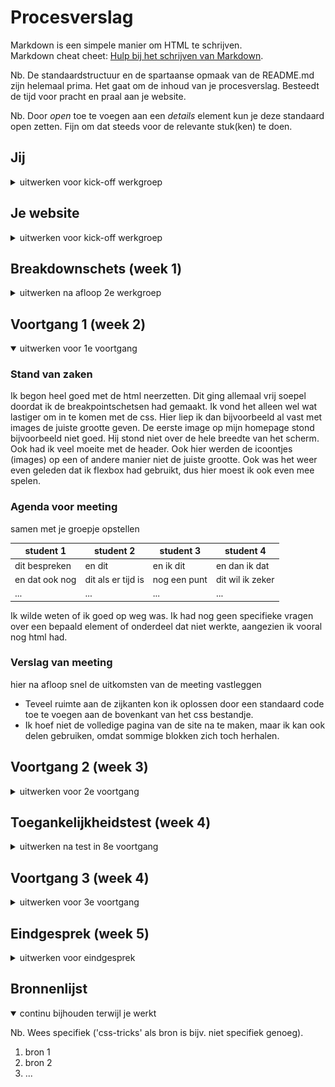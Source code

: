 ﻿# Procesverslag
Markdown is een simpele manier om HTML te schrijven.  
Markdown cheat cheet: [Hulp bij het schrijven van Markdown](https://github.com/adam-p/markdown-here/wiki/Markdown-Cheatsheet).

Nb. De standaardstructuur en de spartaanse opmaak van de README.md zijn helemaal prima. Het gaat om de inhoud van je procesverslag. Besteedt de tijd voor pracht en praal aan je website.

Nb. Door *open* toe te voegen aan een *details* element kun je deze standaard open zetten. Fijn om dat steeds voor de relevante stuk(ken) te doen.





## Jij

<details>
<summary>uitwerken voor kick-off werkgroep</summary>

### Auteur:
Amber Mudde 

#### Je startniveau:
Blauwe piste

#### Je focus:
Surface plane
 
</details>





## Je website

<details>
<summary>uitwerken voor kick-off werkgroep</summary>

### Je opdracht:
https://worldofwarcraft.com/en-us/

#### Screenshot(s) van de eerste pagina (small screen): 
Homepage
<img src="images/smallhomepage.png" width="375px" alt="De homepagina van World of Warcraft">


#### Screenshot(s) van de tweede pagina (small screen):
Hunter class page
<img src="images/smallhunterpage.png" width="375px" alt="Een beschrijving van de class hunter">



 
</details>



## Breakdownschets (week 1)

<details>
<summary>uitwerken na afloop 2e werkgroep</summary>

### de hele pagina: 
<img src="images/breakdownschets.jpg" width="375px" alt="breakdown van de hele pagina">

### dynamisch deel (bijv menu): 
<img src="images/dynamisch1.jpg" width="375px" alt="breakdown van een dynamisch deel">


</details>





## Voortgang 1 (week 2)

<details open>
<summary>uitwerken voor 1e voortgang</summary>

### Stand van zaken
Ik begon heel goed met de html neerzetten. Dit ging allemaal vrij soepel doordat ik de breakpointschetsen had gemaakt. Ik vond het alleen wel wat 
lastiger om in te komen met de css. Hier liep ik dan bijvoorbeeld al vast met images de juiste grootte geven. De eerste image op mijn homepage 
stond bijvoorbeeld niet goed. Hij stond niet over de hele breedte van het scherm. Ook had ik veel moeite met de header. Ook hier werden de icoontjes
(images) op een of andere manier niet de juiste grootte. Ook was het weer even geleden dat ik flexbox had gebruikt, dus hier moest ik ook even mee spelen. 


### Agenda voor meeting
samen met je groepje opstellen

| student 1      | student 2          | student 3    | student 4        |
| ---            | ---                | ---          | ---              |
| dit bespreken  | en dit             | en ik dit    | en dan ik dat    |
| en dat ook nog | dit als er tijd is | nog een punt | dit wil ik zeker |
| ...            | ...                | ...          | ...              |

Ik wilde weten of ik goed op weg was. Ik had nog geen specifieke vragen over een bepaald element of onderdeel dat niet werkte, aangezien ik vooral nog html had. 


### Verslag van meeting
hier na afloop snel de uitkomsten van de meeting vastleggen

- Teveel ruimte aan de zijkanten kon ik oplossen door een standaard code toe te voegen aan de bovenkant van het css bestandje. 
- Ik hoef niet de volledige pagina van de site na te maken, maar ik kan ook delen gebruiken, omdat sommige blokken zich toch herhalen. 

</details>





## Voortgang 2 (week 3)

<details>
<summary>uitwerken voor 2e voortgang</summary>

### Stand van zaken
Het positioneren ging nu veel makkelijker en alles stond in principe op de goede plek (de delen die ik tot nu toe had uitgewerkt dan). 
Ook was ik heel tevereden met het feit dat het bovenste stuk van de website al bijna op een exacte kopie van de echte website begon te lijken. 
Ik heb veel geexperimenteerd met afstanden, sizes en borders om het zo goed mogelijk te laten lijken en dit heeft dus goed uitgepakt uiteindelijk. 

Er was eigenlijk 1 ding waar ik voornamelijk mee zat deze week en dat was een halfdoorzichtige gradient toepassen op een afbeelding. Dit heeft de 
site van World of Warcraft ook om daar de tekst beter leesbaar te maken. 


### Agenda voor meeting
samen met je groepje opstellen

| student 1      | student 2          | student 3    | student 4        |
| ---            | ---                | ---          | ---              |
| dit bespreken  | en dit             | en ik dit    | en dan ik dat    |
| en dat ook nog | dit als er tijd is | nog een punt | dit wil ik zeker |
| ...            | ...                | ...          | ...              |

Ik wilde weten hoe ik de gradient achtergrond moest toepassen. 


### Verslag van meeting
hier na afloop snel de uitkomsten van de meeting vastleggen

- Op sommige plekken had ik een article met sections erin en op andere plekken had ik een section met articles erin. Dit moet consistent worden.
Dus alle parents moeten of articles of sections zijn. 
- De h2 en h3 op de homepage moet ik omdraaien. Hetgeen dat nu een h3 is, is eigenlijk belangrijker qua inhoud/kopje. Met css moet ik de tekst dan groter of kleiner maken.
- Ik heb nu nog pixels gebruikt om afstanden en groottes aan te geven. Dit moet ik veranderen naar em (ook in de header moet ik hierop letten bij de icons). 
- Ik moet de fonts anders inladen i.p.v. met fontface.
- Als ik iets positioneer met position:absolute, moet ik het aangeven door middel van procenten. 
- Ik moet nog javascript toevoegen aan mijn project. 

</details>





## Toegankelijkheidstest (week 4)

<details>
<summary>uitwerken na test in 8e voortgang</summary>

### Bevindingen
Lijst met je bevindingen die in de test naar voren kwamen:

#### Images worden niet voorgelezen
Wanneer de screenreader over een afbeelding gaat, wordt deze niet voorgelezen, waardoor de gebruiker niet weet wat voor soort afbeelding hij voor zich heeft.

Dit kan opgelost worden door de images een 'alt' mee te geven.


#### Links
De screenreader noemt op dat het gaat om een link en leest de inhoud van de link voor waardoor het duidelijk is waar je geen gaat. 


#### States
Je weet niet helemaal precies wanneer je op een bepaald element zit en wanneer deze bijvoorbeeld actief is. 
Dit kan ik oplossen door in de css nog vormgeving aan alle states mee te geven. 


#### Kleurcontrast. 
Met de colour contrast analyzer heb ik elementen op mijn website geanalyseerd, maar het bleek dat alles genoeg contrast heeft. Dit deel is dus goed toegankelijk. 
<img src="./images/kleurcontrast1.JPG" width="375px" alt="Een goed kleurcontrast van tekst op de achtergrond">
<img src="./images/kleurcontrast2.JPG" width="375px" alt="Een goed kleurcontrast van tekst op de achtergrond">


</details>





## Voortgang 3 (week 4)

<details>
<summary>uitwerken voor 3e voortgang</summary>

### Stand van zaken
Ik heb een grote sprong gemaakt, doordat ik mijn eerste pagina helemaal af had en ook al een klein beginnetje van de tweede had. 
Het ging vooral goed met de teksten vormgeven en bepaalde articles of sections mooi neerzetten. Het was bij de tweede pagina wel lastiger
om de teksten exact te krijgen als op de echte site. Iets werkte daar niet helemaal mee en ik kon er niet achterkomen wat het was. 


### Agenda voor meeting
samen met je groepje opstellen

| student 1      | student 2          | student 3    | student 4        |
| ---            | ---                | ---          | ---              |
| dit bespreken  | en dit             | en ik dit    | en dan ik dat    |
| en dat ook nog | dit als er tijd is | nog een punt | dit wil ik zeker |
| ...            | ...                | ...          | ...              |

Ik wilde weten hoe ik bullets in een ul kon vervangen door images. Hier heb ik een poosje mee gezeten en van alles geprobeerd. 


### Verslag van meeting
hier na afloop snel de uitkomsten van de meeting vastleggen

- Ik moet opletten dat ik mijn code netjes en overzichtelijk houd. Veel stukken staan nu nog door elkaar of dubbel erin. 

</details>





## Eindgesprek (week 5)

<details>
<summary>uitwerken voor eindgesprek</summary>

### Stand van zaken
Wat goed ging was het begin maken aan de tweede pagina. Dit ging soepel, omdat ik veel dingen kon overnemen van de eerste pagina. Veel van die dingen had ik dus al gedaan,
waardoor ik ze nog wist. Wanneer ik echter meer naar beneden kwam op de pagina, werd het wat moeilijker. Hier kwamen twee secties waar ik flexbox/grid moest gebruiken om alles
goed neer te zetten en dit vond ik erg lastig. 

### Screenshot(s)
<img src="./images/eindproduct1.JPG" width="375px" alt="Screenshot van de homepage">
<img src="./images/eindproduct2.JPG" width="375px" alt="Screenshot van de homepage">
<img src="./images/eindproduct3.JPG" width="375px" alt="Screenshot van de homepage">
<img src="./images/eindproduct4.JPG" width="375px" alt="Screenshot van de hunter page">
<img src="./images/eindproduct5.JPG" width="375px" alt="Screenshot van de hunter page">
<img src="./images/eindproduct6.JPG" width="375px" alt="Screenshot van de hunter page">
<img src="./images/eindproduct7.JPG" width="375px" alt="Screenshot van de hunter page">


</details>





## Bronnenlijst

<details open>
<summary>continu bijhouden terwijl je werkt</summary>

Nb. Wees specifiek ('css-tricks' als bron is bijv. niet specifiek genoeg).

1. bron 1
2. bron 2
3. ...

</details>
